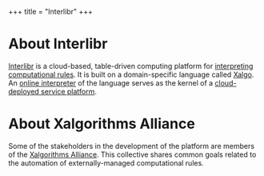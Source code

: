 +++
title = "Interlibr"
+++

# About Interlibr

[Interlibr](https://github.com/Xalgorithms/interlibr) is a cloud-based,
table-driven computing platform for [interpreting computational
rules](/concepts/on.rule.systems). It is built on a domain-specific language
called [Xalgo](/language/xalgo). An [online interpreter](/language/interpreter)
of the language serves as the kernel of a [cloud-deployed service
platform](/architecture/core.architecture).

# About Xalgorithms Alliance

Some of the stakeholders in the development of the platform are members of the
[Xalgorithms Alliance](https://www.xalgorithms.org/). This collective shares
common goals related to the automation of externally-managed computational
rules.
